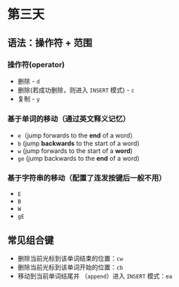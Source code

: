 # 第三天

## 语法：操作符 + 范围

### 操作符(operator)

- 删除 - `d`
- 删除(若成功删除，则进入 `INSERT` 模式) - `c`
- 复制 - `y`

### 基于单词的移动（通过英文释义记忆）

- `e`（jump forwards to the **end** of a word）
- `b` (jump **backwards** to the start of a word)
- `w` (jump forwards to the start of a **word**)
- `ge` (jump backwards to the **end** of a word)

### 基于字符串的移动（配置了连发按键后一般不用）

- `E`
- `B`
- `W`
- `gE`

## 常见组合键

- 删除当前光标到该单词结束的位置：`cw`
- 删除当前光标到该单词开始的位置：`cb`
- 移动到当前单词结尾并 （`append`）进入 `INSERT` 模式：`ea`
